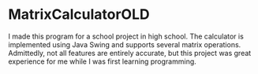 # MatrixCalculatorOLD
I made this program for a school project in high school. The calculator is implemented using Java Swing and supports several matrix operations. Admittedly, not all features are entirely accurate, but this project was great experience for me while I was first learning programming.
